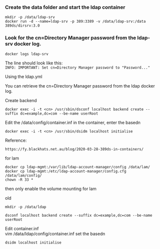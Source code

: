 ### Create the data folder and start the ldap container
```
mkdir -p /data/ldap-srv
docker run -d --name=ldap-srv -p 389:3389 -v /data/ldap-srv:/data 389ds/dirsrv:3.0
```

### Look for the cn=Directory Manager password from the ldap-srv docker log.
```
docker logs ldap-srv
```
The line should look like this:  
````INFO: IMPORTANT: Set cn=Directory Manager password to "Password..."````


Using the ldap.yml  

You can retrieve the cn=Directory Manager password from the ldap docker log.

Create backend

```
docker exec -i -t <cn> /usr/sbin/dsconf localhost backend create --suffix dc=example,dc=com --be-name userRoot
```
Edit the /data/config/container.inf in the container, enter the basedn

```
docker exec -i -t <cn> /usr/sbin/dsidm localhost initialise
```

Reference:  

```
https://fy.blackhats.net.au/blog/2020-03-28-389ds-in-containers/
```

for lam

```
docker cp ldap-mgmt:/var/lib/ldap-account-manager/config /data/lam/
docker cp ldap-mgmt:/etc/ldap-account-manager/config.cfg /data/lam/config/
chown -R 33 *
```

then only enable the volume mounting for lam

old

```
mkdir -p /data/ldap

dsconf localhost backend create --suffix dc=example,dc=com --be-name userRoot  
```

Edit container.inf  
vim /data/ldap/config/container.inf
set the basedn

```
dsidm localhost initialise
```


